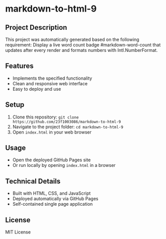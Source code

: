 # markdown-to-html-9

## Project Description
This project was automatically generated based on the following requirement:
Display a live word count badge #markdown-word-count that updates after every render and formats numbers with Intl.NumberFormat.

## Features
- Implements the specified functionality
- Clean and responsive web interface
- Easy to deploy and use

## Setup
1. Clone this repository: `git clone https://github.com/23f1003086/markdown-to-html-9`
2. Navigate to the project folder: `cd markdown-to-html-9`
3. Open `index.html` in your web browser

## Usage
- Open the deployed GitHub Pages site
- Or run locally by opening `index.html` in a browser

## Technical Details
- Built with HTML, CSS, and JavaScript
- Deployed automatically via GitHub Pages
- Self-contained single page application

## License
MIT License
